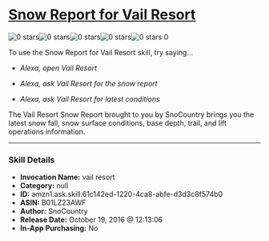 # [Snow Report for Vail Resort](http://alexa.amazon.com/#skills/amzn1.ask.skill.61c142ed-1220-4ca8-abfe-d3d3c8f574b0)
![0 stars](../../images/ic_star_border_black_18dp_1x.png)![0 stars](../../images/ic_star_border_black_18dp_1x.png)![0 stars](../../images/ic_star_border_black_18dp_1x.png)![0 stars](../../images/ic_star_border_black_18dp_1x.png)![0 stars](../../images/ic_star_border_black_18dp_1x.png) 0

To use the Snow Report for Vail Resort skill, try saying...

* *Alexa, open Vail Resort*

* *Alexa, ask Vail Resort for the snow report*

* *Alexa, ask Vail Resort for latest conditions*

The Vail Resort Snow Report brought to you by SnoCountry brings you the latest snow fall, snow surface conditions,  base depth, trail, and lift operations information.

***

### Skill Details

* **Invocation Name:** vail resort
* **Category:** null
* **ID:** amzn1.ask.skill.61c142ed-1220-4ca8-abfe-d3d3c8f574b0
* **ASIN:** B01LZ23AWF
* **Author:** SnoCountry
* **Release Date:** October 19, 2016 @ 12:13:06
* **In-App Purchasing:** No
